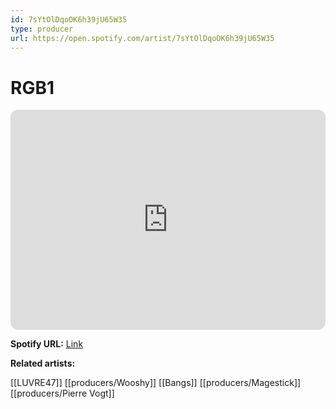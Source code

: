 ```yaml
---
id: 7sYtOlDqoOK6h39jU65W35
type: producer
url: https://open.spotify.com/artist/7sYtOlDqoOK6h39jU65W35
---
```

# RGB1

<iframe style="border-radius:12px" src="https://open.spotify.com/embed/artist/7sYtOlDqoOK6h39jU65W35" width="100%" height="352" frameBorder="0" allowfullscreen="" allow="autoplay; clipboard-write; encrypted-media; fullscreen; picture-in-picture" loading="lazy"></iframe>

**Spotify URL:** [Link](https://open.spotify.com/artist/7sYtOlDqoOK6h39jU65W35)

**Related artists:**

[[LUVRE47]]
[[producers/Wooshy]]
[[Bangs]]
[[producers/Magestick]]
[[producers/Pierre Vogt]]
